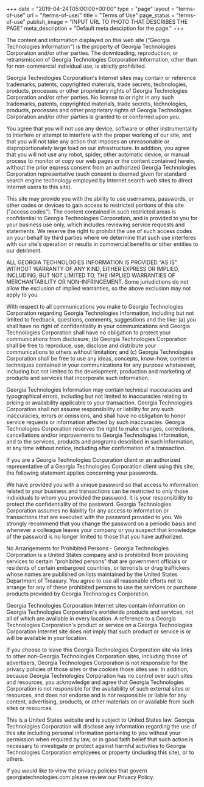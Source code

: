 +++
date = "2019-04-24T05:00:00+00:00"
type = "page"
layout = "terms-of-use"
url = "/terms-of-use/"
title = "Terms of Use"
page_status = "terms-of-use"
publish_image = "INPUT URL TO PHOTO THAT DESCRIBES THE PAGE"
meta_description = "Default meta desciption for the page."
+++

The content and information displayed on this web site ("Georgia Technologies Information") is the property of Georgia Technologies Corporation and/or other parties. The downloading, reproduction, or retransmission of Georgia Technologies Corporation Information, other than for non-commercial individual use, is strictly prohibited.

Georgia Technologies Corporation's Internet sites may contain or reference trademarks, patents, copyrighted materials, trade secrets, technologies, products, processes or other proprietary rights of Georgia Technologies Corporation and/or other parties. No license to or right in any such trademarks, patents, copyrighted materials, trade secrets, technologies, products, processes and other proprietary rights of Georgia Technologies Corporation and/or other parties is granted to or conferred upon you.

You agree that you will not use any device, software or other instrumentality to interfere or attempt to interfere with the proper working of our site, and that you will not take any action that imposes an unreasonable or disproportionately large load on our infrastructure. In addition, you agree that you will not use any robot, spider, other automatic device, or manual process to monitor or copy our web pages or the content contained herein, without the prior express consent from an authorized Georgia Technologies Corporation representative (such consent is deemed given for standard search engine technology employed by Internet search web sites to direct Internet users to this site).

This site may provide you with the ability to use usernames, passwords, or other codes or devices to gain access to restricted portions of this site ("access codes"). The content contained in such restricted areas is confidential to Georgia Technologies Corporation, and is provided to you for your business use only, which includes reviewing service requests and statements. We reserve the right to prohibit the use of such access codes on your behalf by third parties where we determine that such use interferes with our site's operation or results in commercial benefits or other entities to our detriment.

ALL GEORGIA TECHNOLOGIES INFORMATION IS PROVIDED "AS IS" WITHOUT WARRANTY OF ANY KIND, EITHER EXPRESS OR IMPLIED, INCLUDING, BUT NOT LIMITED TO, THE IMPLIED WARRANTIES OF MERCHANTABILITY OR NON-INFRINGEMENT. Some jurisdictions do not allow the exclusion of implied warranties, so the above exclusion may not apply to you.

With respect to all communications you make to Georgia Technologies Corporation regarding Georgia Technologies Information, including but not limited to feedback, questions, comments, suggestions and the like: (a) you shall have no right of confidentiality in your communications and Georgia Technologies Corporation shall have no obligation to protect your communications from disclosure; (b) Georgia Technologies Corporation shall be free to reproduce, use, disclose and distribute your communications to others without limitation; and (c) Georgia Technologies Corporation shall be free to use any ideas, concepts, know-how, content or techniques contained in your communications for any purpose whatsoever, including but not limited to the development, production and marketing of products and services that incorporate such information.

Georgia Technologies Information may contain technical inaccuracies and typographical errors, including but not limited to inaccuracies relating to pricing or availability applicable to your transaction. Georgia Technologies Corporation shall not assume responsibility or liability for any such inaccuracies, errors or omissions, and shall have no obligation to honor service requests or information affected by such inaccuracies. Georgia Technologies Corporation reserves the right to make changes, corrections, cancellations and/or improvements to Georgia Technologies Information, and to the services, products and programs described in such information, at any time without notice, including after confirmation of a transaction.

If you are a Georgia Technologies Corporation client or an authorized representative of a Georgia Technologies Corporation client using this site, the following statement applies concerning your passwords.

We have provided you with a unique password so that access to information related to your business and transactions can be restricted to only those individuals to whom you provided the password. It is your responsibility to protect the confidentiality of the password. Georgia Technologies Corporation assumes no liability for any access to information or transactions that are executed with the password provided to you. We strongly recommend that you change the password on a periodic basis and whenever a colleague leaves your company or you suspect that knowledge of the password is no longer limited to those that you have authorized.

No Arrangements for Prohibited Persons - Georgia Technologies Corporation is a United States company and is prohibited from providing services to certain "prohibited persons" that are government officials or residents of certain embargoed countries, or terrorists or drug traffickers whose names are published on lists maintained by the United States Department of Treasury. You agree to use all reasonable efforts not to arrange for any of these prohibited persons to use the services or purchase products provided by Georgia Technologies Corporation.

Georgia Technologies Corporation Internet sites contain information on Georgia Technologies Corporation's worldwide products and services, not all of which are available in every location. A reference to a Georgia Technologies Corporation's product or service on a Georgia Technologies Corporation Internet site does not imply that such product or service is or will be available in your location.

If you choose to leave this Georgia Technologies Corporation site via links to other non-Georgia Technologies Corporation sites, including those of advertisers, Georgia Technologies Corporation is not responsible for the privacy policies of those sites or the cookies those sites use. In addition, because Georgia Technologies Corporation has no control over such sites and resources, you acknowledge and agree that Georgia Technologies Corporation is not responsible for the availability of such external sites or resources, and does not endorse and is not responsible or liable for any content, advertising, products, or other materials on or available from such sites or resources.

This is a United States website and is subject to United States law. Georgia Technologies Corporation will disclose any information regarding the use of this site including personal information pertaining to you without your permission when required by law, or in good faith belief that such action is necessary to investigate or protect against harmful activities to Georgia Technologies Corporation employees or property (including this site), or to others.

If you would like to view the privacy policies that govern georgiatechnologies.com please review our Privacy Policy.